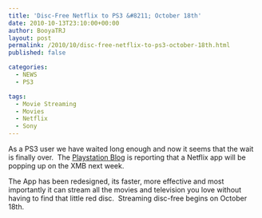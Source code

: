 ```yaml
---
title: 'Disc-Free Netflix to PS3 &#8211; October 18th'
date: 2010-10-13T23:10:00+00:00
author: BooyaTRJ
layout: post
permalink: /2010/10/disc-free-netflix-to-ps3-october-18th.html
published: false

categories:
  - NEWS
  - PS3

tags:
  - Movie Streaming
  - Movies
  - Netflix
  - Sony
---
```

As a PS3 user we have waited long enough and now it seems that the wait is finally over.  The [Playstation Blog](http://blog.us.playstation.com/2010/10/14/netflixps3/) is reporting that a Netflix app will be popping up on the XMB next week.

The App has been redesigned, its faster, more effective and most importantly it can stream all the movies and television you love without having to find that little red disc.  Streaming disc-free begins on October 18th.